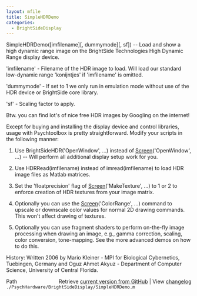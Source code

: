 ```yaml
---
layout: mfile
title: SimpleHDRDemo
categories:
  - BrightSideDisplay
---
```


SimpleHDRDemo\(\[imfilename\]\[, dummymode\]\[, sf\]\) \-\- Load and show a high dynamic range image
on the BrightSide Technologies High Dynamic Range display device.

'imfilename' \- Filename of the HDR image to load. Will load our standard
low\-dynamic range 'konijntjes' if 'imfilename' is omitted.

'dummymode' \- If set to 1 we only run in emulation mode without use of
the HDR device or BrightSide core library.

'sf' \- Scaling factor to apply.

Btw. you can find lot's of nice free HDR images by Googling on the
internet\!

Except for buying and installing the display device and control
libraries, usage with Psychtoolbox is pretty straightforward. Modify your
scripts in the following manner:

1. Use BrightSideHDR\('OpenWindow', ...\) instead of [Screen](/docs/Screen)\('OpenWindow',
...\) \-\- Will perform all additional display setup work for you.

2. Use HDRRead\(imfilename\) instead of imread\(imfilename\) to load HDR
image files as Matlab matrices.

3. Set the 'floatprecision' flag of [Screen](/docs/Screen)\('MakeTexture', ...\) to 1 or 2
to enforce creation of HDR textures from your image matrix.

4. Optionally you can use the [Screen](/docs/Screen)\('ColorRange', ...\) command to
upscale or downscale color values for normal 2D drawing commands. This
won't affect drawing of textures.

5. Optionally you can use fragment shaders to perform on\-the\-fly image
processing when drawing an image, e.g., gamma correction, scaling, color
conversion, tone\-mapping. See the more advanced demos on how to do this.

History:
Written 2006 by Mario Kleiner \- MPI for Biological Cybernetics, Tuebingen, Germany
and Oguz Ahmet Akyuz \- Department of Computer Science, University of Central Florida.


<div class="code_header" style="text-align:right;">
  <span style="float:left;">Path&nbsp;&nbsp;</span> <span class="counter">Retrieve <a href=
  "https://raw.github.com/Psychtoolbox-3/Psychtoolbox-3/beta/./PsychHardware/BrightSideDisplay/SimpleHDRDemo.m">current version from GitHub</a> | View <a href=
  "https://github.com/Psychtoolbox-3/Psychtoolbox-3/commits/beta/./PsychHardware/BrightSideDisplay/SimpleHDRDemo.m">changelog</a></span>
</div>
<div class="code">
  <code>./PsychHardware/BrightSideDisplay/SimpleHDRDemo.m</code>
</div>
